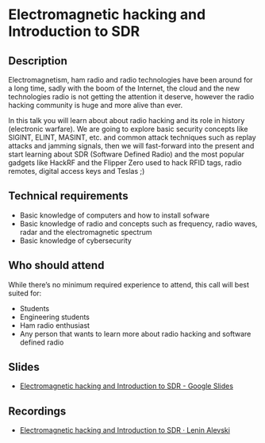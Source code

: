 # Electromagnetic hacking and Introduction to SDR

## Description

Electromagnetism, ham radio and radio technologies have been around for a long time, sadly with the boom of the Internet, the cloud and the new technologies radio is not getting the attention it deserve, however the radio hacking community is huge and more alive than ever.

In this talk you will learn about about radio hacking and its role in history (electronic warfare). We are going to explore basic security concepts like SIGINT, ELINT, MASINT, etc. and common attack techniques such as replay attacks and jamming signals, then we will fast-forward into the present and start learning about SDR (Software Defined Radio) and the most popular gadgets like HackRF and the Flipper Zero used to hack RFID tags, radio remotes, digital access keys and Teslas ;)

## Technical requirements

- Basic knowledge of computers and how to install sofware
- Basic knowledge of radio and concepts such as frequency, radio waves, radar and the electromagnetic spectrum
- Basic knowledge of cybersecurity

## Who should attend

While there’s no minimum required experience to attend, this call will best suited for:

- Students
- Engineering students
- Ham radio enthusiast
- Any person that wants to learn more about radio hacking and software defined radio

## Slides

- [Electromagnetic hacking and Introduction to SDR - Google Slides](https://docs.google.com/presentation/d/1nPF9Gbea0y4EYJ_gfVYEEW0BtKCOV6Rb3w11YvA8YSo/edit?usp=sharing)

## Recordings

- [Electromagnetic hacking and Introduction to SDR · Lenin Alevski](https://www.youtube.com/watch?v=en41FHo0Sko)
